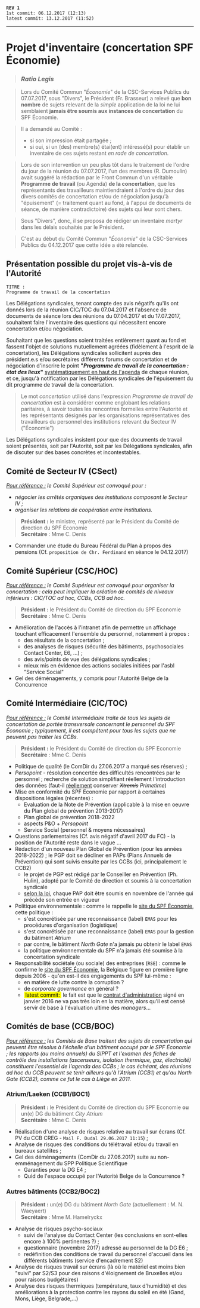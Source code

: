 **`REV 1`**  
`1st commit: 06.12.2017 (12:13)`  
`latest commit: 13.12.2017 (11:52)`  

----


# Projet d'inventaire (concertation SPF &Eacute;conomie)

> ### *Ratio Legis*

> Lors du Comité Commun "*&Eacute;conomie*" de la CSC-Services Publics du 07.07.2017, sous "Divers", le Président (Fr. Brasseur) a relevé que **bon nombre** de sujets relevant de la *simple* application de la loi ne lui semblaient **jamais être soumis aux instances de concertation** du SPF &Eacute;conomie.

> Il a demandé au Comité :  
> * si son impression était partagée ;  
> * si oui, si un (des) membre(s) étai(ent) intéressé(s) pour établir un inventaire de ces sujets restant *en rade de concertation*.

> Lors de son intervention un peu plus tôt dans le traitement de l'ordre du jour de la réunion du 07.07.2017, l'un des membres (R. Dumoulin) avait suggéré la rédaction par le Front Commun d'un véritable **Programme de travail** (ou Agenda) **de la concertation**, que les représentants des travailleurs maintiendraient à l'ordre du jour des divers comités de concertation et/ou de négociation jusqu'à "épuisement" (= traitement quant au fond, à l'appui de documents de séance, de manière contradictoire) des sujets qui leur sont chers.  

> Sous "Divers", donc, il se proposa de rédiger un inventaire *martyr* dans les délais souhaités par le Président.

> C'est au début du Comité Commun "*&Eacute;conomie*" de la CSC-Services Publics du 04.12.2017 que cette idée a été relancée. 

## Présentation possible du projet vis-à-vis de l'Autorité

    TITRE : 
    Programme de travail de la concertation

Les Délégations syndicales, tenant compte des avis négatifs qu'ils ont donnés lors de la réunion CIC/TOC du 07.04.2017 et l'absence de documents de séance lors des réunions du 07.04.2017 et du 17.07.2017, souhaitent faire l'inventaire des questions qui nécessitent encore concertation et/ou négociation.

Souhaitant que les questions soient traitées entièrement quant au fond et fassent l'objet de solutions mutuellement agréées (fidèlement à l'esprit de la concertation), les Délégations syndicales sollicitent auprès des président.e.s e/ou secrétaires différents forums de concertation et de négociation d'inscrire le point **"*Programme de travail de la concertation : état des lieux*"** <u>systématiquement en haut de l'agenda</u> de chaque réunion, et ce, jusqu'à notification par les Délégations syndicales de l'épuisement du dit programme de travail de la concertation.

> Le mot *concertation* utilisé dans l'expression *Programme de travail de concertation* est à considérer comme englobant les relations paritaires, à savoir toutes les rencontres formelles entre l'Autorité et les représentants désignés par les organisations représentatives des travailleurs du personnel des institutions relevant du Secteur IV ("&Eacute;conomie")

Les Délégations syndicales insistent pour que des documents de travail soient présentés, soit par l'Autorité, soit par les Délégations syndicales, afin de discuter sur des bases concrètes et incontestables.

## Comité de Secteur IV (CSect)

*<u>Pour référence :</u> le Comité Supérieur est convoqué pour :*  
* *négocier les arrêtés organiques des institutions composant le Secteur IV ;*
* *organiser les relations de coopération entre institutions.*

> **Président :** le ministre, représenté par le Président du Comité de direction du SPF Economie  
> **Secrétaire** : Mme C. Denis

* Commander une étude du Bureau Fédéral du Plan à propos des pensions (Cf. `proposition de Chr. Ferdinand` en séance le 04.12.2017)

## Comité Supérieur (CSC/HOC)

*<u>Pour référence :</u> le Comité Supérieur est convoqué pour organiser la concertation : cela peut impliquer la création de comités de niveaux inférieurs : CIC/TOC ad hoc, CCBs, CCB ad hoc.*

> **Président :** le Président du Comité de direction du SPF Economie  
> **Secrétaire** : Mme C. Denis

* Amélioration de l'accès à l'intranet afin de permettre un affichage touchant efficacement l'ensemble du personnel, notamment à propos :
    * des résultats de la concertation ;
    * des analyses de risques (sécurité des bâtiments, psychosociales Contact Center, E6, ...) ;
    * des avis/points de vue des délégations syndicales ;
    * mieux mis en évidence des actions sociales initiées par l'asbl "Service Social"
* Gel des déménagements, y compris pour  l'Autorité Belge de la Concurrence

## Comité Intermédiaire (CIC/TOC)

*<u>Pour référence :</u> le Comité Intermédiaire traite de tous les sujets de concertation de portée transversale concernant le personnel du SPF &Eacute;conomie ; typiquement, il est compétent pour tous les sujets que ne peuvent pas traiter les CCBs.*

> **Président :** le Président du Comité de direction du SPF Economie  
> **Secrétaire** : Mme C. Denis

* Politique de qualité (le ComDir du 27.06.2017 a marqué ses réserves) ;
* *Persopoint* - résolution concertée des difficultés rencontrées par le personnel ; recherche de solution simplifiant réellement l'introduction des données (faut-il <u>réellement</u> conserver <i><strike>Xtremis</strike></i> *Primetime*) 
* Mise en conformité du SPF Economie par rapport à certaines dispositions légales (récentes) :
	* Evaluation de la Note de Prévention (applicable à la mise en oeuvre du Plan global de prévention 2013-2017)
	* Plan global de prévention 2018-2022
    * aspects P&O + *Persopoint*
    * Service Social (personnel & moyens nécessaires)
* Questions parlementaires (Cf. avis négatif d'avril 2017 du FC) - la position de l'Autorité reste dans le vague ...
* Rédaction d'un nouveau Plan Global de Prévention (pour les années 2018-2022) ; le PGP doit se décliner en PAPs (Plans Annuels de Prévention) qui sont suivis ensuite par les CCBs (ici, principalement le CCB2)
    * le projet de PGP est rédigé par le Conseiller en Prévention (Ph. Hulin), adopté par le Comité de direction et soumis à la concertation syndicale
    * [selon la loi](http://www.emploi.belgique.be/politique_du_bien-etre.aspx#AutoAncher3), chaque PAP doit être soumis en novembre de l'année qui précède son entrée en vigueur
* Politique environnementale : comme le rappelle le [site du SPF &Eacute;conomie](http://economie.fgov.be/fr/spf/Emas/), cette politique :
    * s'est concrétisée par une reconnaissance (label) `EMAS` pour les procédures d'organisation (logistique)
    * s'est concrétisée par une reconnaissance (label) `EMAS` pour la gestion du bâtiment *Atrium*  
    * par contre, le bâtiment *North Gate* n'a jamais pu obtenir le label `EMAS`
    * la politique environnementale du SPF n'a jamais été soumise à la concertation syndicale
* Responsabilité sociétale (ou sociale) des entreprises (`RSE`) : comme le confirme le [site du SPF &Eacute;conomie](http://economie.fgov.be/fr/entreprises/vie_entreprise/responsabilite_societale_des_entreprises/), la Belgique figure en première ligne depuis 2006 - qu'en est-il des engagements du SPF lui-même :
    * en matière de lutte contre la corruption ?
    * de *corporate governance* en général ?
    * <mark>&nbsp;latest commit:&nbsp;</mark> le fait est que le [contrat d'administration](http://economie.fgov.be/fr/modules/publications/general/le_contrat_d_administration.jsp) signé en janvier 2016 ne va pas très loin en la matière, alors qu'il est censé servir de base à l'évaluation ultime des *managers*...

## Comités de base (CCB/BOC)

*<u>Pour référence :</u> les Comités de Base traitent des sujets de concertation qui peuvent être résolus à l'échelle d'un bâtiment occupé par le SPF &Eacute;conomie ; les rapports (au moins annuels) du SIPPT et l'examen des fiches de contrôle des installations (ascenseurs, isolation thermique, gaz, électricité) constituent l'essentiel de l'agenda des CCBs ; le cas échéant, des réunions ad hoc du CCB peuvent se tenir ailleurs qu'à l'Atrium (CCB1) et qu'au North Gate (CCB2), comme ce fut le cas à Liège en 2011.*

### Atrium/Laeken (CCB1/BOC1)

> **Président :** le Président du Comité de direction du SPF Economie **ou** un(e) DG du bâtiment *City Atrium*   
> **Secrétaire** : Mme C. Denis

* Réalisation d'une analyse de risques relative au travail sur écrans (Cf. PV du CCB CREG - `Mail F. Dudal 29.06.2017 11:15`) ;
* Analyse de risques des conditions du télétravail et/ou du travail en bureaux satellites ;
* Gel des déménagements (ComDir du 27.06.2017) suite au non-emménagement du SPP Politique Scientifique
    * Garanties pour la DG E4 ;
    * Quid de l'espace occupé par l'Autorité Belge de la Concurrence ?

### Autres bâtiments (CCB2/BOC2)

> **Président :** un(e) DG du bâtiment *North Gate* (actuellement : M. N. Waeyaert)   
> **Secrétaire** : Mme M. Hamelryckx

* Analyse de risques psycho-sociaux
    * suivi de l'analyse du Contact Center (les conclusions en sont-elles encore à 100% pertinentes ?) ;
    * questionnaire (novembre 2017) adressé au personnel de la DG E6 ;
    * redéfinition des conditions de travail du personnel d'accueil dans les différents bâtiments (service d'encadrement S2)
* Analyse de risques travail sur écrans (là où le matériel est moins bien "suivi" par S2/S3 pour des raisons d'éloignement de Bruxelles et/ou pour raisons budgétaires)
* Analyse des risques thermiques (température, taux d'humidité) et des améliorations à la protection contre les rayons du soleil en été (Gand, Mons, Liège, Belgrade,...)

